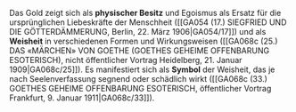 
Das Gold zeigt sich als **physischer Besitz** und Egoismus als Ersatz für die ursprünglichen Liebeskräfte der Menschheit ([[GA054 (17.) SIEGFRIED UND DIE GÖTTERDÄMMERUNG, Berlin, 22. März 1906|GA054/17]]) und als **Weisheit** in verschiedenen Formen und Wirkungsweisen ([[GA068c (25.) DAS «MÄRCHEN» VON GOETHE (GOETHES GEHEIME OFFENBARUNG ESOTERISCH), nicht öffentlicher Vortrag Heidelberg, 21. Januar 1909|GA068c/25]]). Es manifestiert sich als **Symbol** der Weisheit, das je nach Seelenverfassung segnend oder schädlich wirkt ([[GA068c (33.) GOETHES GEHEIME OFFENBARUNG ESOTERISCH, öffentlicher Vortrag Frankfurt, 9. Januar 1911|GA068c/33]]).
